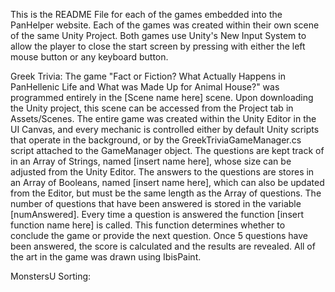 This is the README File for each of the games embedded into the PanHelper website.
Each of the games was created within their own scene of the same Unity Project.
Both games use Unity's New Input System to allow the player to close the start screen by pressing with either the left mouse button or any keyboard button.

Greek Trivia:
The game "Fact or Fiction? What Actually Happens in PanHellenic Life and What was Made Up for Animal House?" was programmed entirely in the [Scene name here] scene. Upon downloading the Unity project, this scene can be accessed from the Project tab in Assets/Scenes. 
The entire game was created within the Unity Editor in the UI Canvas, and every mechanic is controlled either by default Unity scripts that operate in the background, or by the GreekTriviaGameManager.cs script attached to the GameManager object. 
The questions are kept track of in an Array of Strings, named [insert name here], whose size can be adjusted from the Unity Editor. The answers to the questions are stores in an Array of Booleans, named [insert name here], which can also be updated from the Editor, but must be the same length as the Array of questions.
The number of questions that have been answered is stored in the variable [numAnswered]. Every time a question is answered the function [insert function name here] is called. This function determines whether to conclude the game or provide the next question. 
Once 5 questions have been answered, the score is calculated and the results are revealed. 
All of the art in the game was drawn using IbisPaint. 

MonstersU Sorting:


